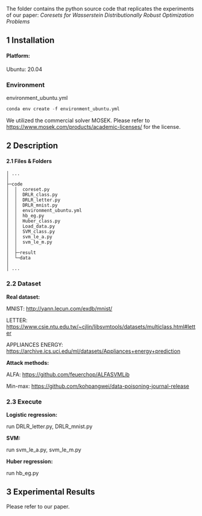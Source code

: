 The folder contains the python source code that replicates the experiments of our paper: *Coresets for Wasserstein Distributionally Robust Optimization Problems*

## 1 Installation

#### Platform:

Ubuntu: 20.04

### Environment

environment_ubuntu.yml

```py
conda env create -f environment_ubuntu.yml
```

We utilized the commercial solver MOSEK. Please refer to https://www.mosek.com/products/academic-licenses/ for the license. 

## 2 Description

#### 2.1 Files & Folders

```
│ ...
│ 
├─code
│  │  coreset.py
│  │  DRLR_class.py
│  │  DRLR_letter.py
│  │  DRLR_mnist.py
│  │  environment_ubuntu.yml
│  │  hb_eg.py
│  │  Huber_class.py
│  │  Load_data.py
│  │  SVM_class.py
│  │  svm_le_a.py
│  │  svm_le_m.py
│  │  
│  ├─result
│  └─data
│ 
│ ...
```

### 2.2 Dataset

**Real dataset:**

MNIST: http://yann.lecun.com/exdb/mnist/

LETTER: https://www.csie.ntu.edu.tw/~cjlin/libsvmtools/datasets/multiclass.html#letter

APPLIANCES ENERGY: https://archive.ics.uci.edu/ml/datasets/Appliances+energy+prediction

**Attack methods:** 

ALFA: https://github.com/feuerchop/ALFASVMLib

Min-max: https://github.com/kohpangwei/data-poisoning-journal-release

### 2.3 Execute

**Logistic regression:** 

run DRLR_letter.py, DRLR_mnist.py

**SVM:** 

run svm_le_a.py, svm_le_m.py

**Huber regression:**

run hb_eg.py

## 3 Experimental Results

Please refer to our paper. 

